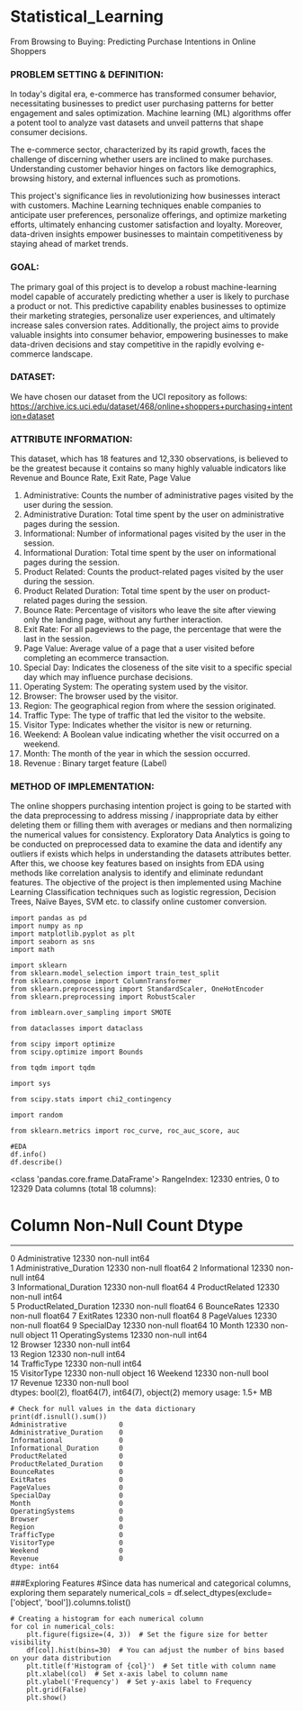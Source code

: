 # Statistical_Learning
From Browsing to Buying: Predicting Purchase Intentions in Online Shoppers

### PROBLEM SETTING & DEFINITION:
 
In today's digital era, e-commerce has transformed consumer behavior, necessitating businesses to predict user purchasing patterns for better engagement and sales optimization. Machine learning (ML) algorithms offer a potent tool to analyze vast datasets and unveil patterns that shape consumer decisions.
 
The e-commerce sector, characterized by its rapid growth, faces the challenge of discerning whether users are inclined to make purchases. Understanding customer behavior hinges on factors like demographics, browsing history, and external influences such as promotions.
 
This project's significance lies in revolutionizing how businesses interact with customers. Machine Learning techniques enable companies to anticipate user preferences, personalize offerings, and optimize marketing efforts, ultimately enhancing customer satisfaction and loyalty. Moreover, data-driven insights empower businesses to maintain competitiveness by staying ahead of market trends.
 
 
### GOAL:
 
The primary goal of this project is to develop a robust machine-learning model capable of accurately predicting whether a user is likely to purchase a product or not. This predictive capability enables businesses to optimize their marketing strategies, personalize user experiences, and ultimately increase sales conversion rates. Additionally, the project aims to provide valuable insights into consumer behavior, empowering businesses to make data-driven decisions and stay competitive in the rapidly evolving e-commerce landscape.
 
### DATASET:  
 
We have chosen our dataset from the UCI repository as follows: https://archive.ics.uci.edu/dataset/468/online+shoppers+purchasing+intention+dataset
 
### ATTRIBUTE INFORMATION:
 
This dataset, which has 18 features and 12,330 observations, is believed to be the greatest because it contains so many highly valuable indicators like Revenue and Bounce Rate, Exit Rate, Page Value
 
1. Administrative: Counts the number of administrative pages visited by the user during the session.
2. ⁠Administrative Duration: Total time spent by the user on administrative pages during the session.
3. Informational: Number of informational pages visited by the user in the session.
4. ⁠Informational Duration: Total time spent by the user on informational pages during the session.
5. ⁠Product Related: Counts the product-related pages visited by the user during the session.
6. Product Related Duration: Total time spent by the user on product-related pages during the session.
7. ⁠Bounce Rate: Percentage of visitors who leave the site after viewing only the landing page, without any further interaction.
8. ⁠Exit Rate: For all pageviews to the page, the percentage that were the last in the session.
9. Page Value: Average value of a page that a user visited before completing an ecommerce transaction.
10. ⁠Special Day: Indicates the closeness of the site visit to a specific special day which may influence purchase decisions.
11. Operating System: The operating system used by the visitor.
12. Browser: The browser used by the visitor.
13. Region: The geographical region from where the session originated.
14. Traffic Type: The type of traffic that led the visitor to the website.
15. ⁠Visitor Type: Indicates whether the visitor is new or returning.
16. Weekend: A Boolean value indicating whether the visit occurred on a weekend.
17. Month: The month of the year in which the session occurred.  
18. Revenue : Binary target feature (Label)
 
### METHOD OF IMPLEMENTATION:
 
The online shoppers purchasing intention project is going to be started with the data preprocessing to address missing / inappropriate data by either deleting them or filling them with averages or medians and then normalizing the numerical values for consistency. Exploratory Data Analytics is going to be conducted on preprocessed data to examine the data and identify any outliers if exists which helps in understanding the datasets attributes better. After this, we choose key features based on insights from EDA using methods like correlation analysis to identify and eliminate redundant features.  The objective of the project is then implemented using Machine Learning Classification techniques such as logistic regression, Decision Trees, Naïve Bayes, SVM etc. to classify online customer conversion.
 ``` 
import pandas as pd
import numpy as np
import matplotlib.pyplot as plt
import seaborn as sns
import math

import sklearn
from sklearn.model_selection import train_test_split
from sklearn.compose import ColumnTransformer
from sklearn.preprocessing import StandardScaler, OneHotEncoder
from sklearn.preprocessing import RobustScaler

from imblearn.over_sampling import SMOTE

from dataclasses import dataclass

from scipy import optimize
from scipy.optimize import Bounds

from tqdm import tqdm

import sys

from scipy.stats import chi2_contingency

import random

from sklearn.metrics import roc_curve, roc_auc_score, auc 
```
```
#EDA
df.info()
df.describe()
```
<class 'pandas.core.frame.DataFrame'>
RangeIndex: 12330 entries, 0 to 12329
Data columns (total 18 columns):
 #   Column                   Non-Null Count  Dtype  
---  ------                   --------------  -----  
 0   Administrative           12330 non-null  int64  
 1   Administrative_Duration  12330 non-null  float64
 2   Informational            12330 non-null  int64  
 3   Informational_Duration   12330 non-null  float64
 4   ProductRelated           12330 non-null  int64  
 5   ProductRelated_Duration  12330 non-null  float64
 6   BounceRates              12330 non-null  float64
 7   ExitRates                12330 non-null  float64
 8   PageValues               12330 non-null  float64
 9   SpecialDay               12330 non-null  float64
 10  Month                    12330 non-null  object 
 11  OperatingSystems         12330 non-null  int64  
 12  Browser                  12330 non-null  int64  
 13  Region                   12330 non-null  int64  
 14  TrafficType              12330 non-null  int64  
 15  VisitorType              12330 non-null  object 
 16  Weekend                  12330 non-null  bool   
 17  Revenue                  12330 non-null  bool   
dtypes: bool(2), float64(7), int64(7), object(2)
memory usage: 1.5+ MB
```
# Check for null values in the data dictionary
print(df.isnull().sum())
Administrative             0
Administrative_Duration    0
Informational              0
Informational_Duration     0
ProductRelated             0
ProductRelated_Duration    0
BounceRates                0
ExitRates                  0
PageValues                 0
SpecialDay                 0
Month                      0
OperatingSystems           0
Browser                    0
Region                     0
TrafficType                0
VisitorType                0
Weekend                    0
Revenue                    0
dtype: int64
```
###Exploring Features
#Since data has numerical and categorical columns, exploring them separately
numerical_cols = df.select_dtypes(exclude=['object', 'bool']).columns.tolist()
```
# Creating a histogram for each numerical column
for col in numerical_cols:
    plt.figure(figsize=(4, 3))  # Set the figure size for better visibility
    df[col].hist(bins=30)  # You can adjust the number of bins based on your data distribution
    plt.title(f'Histogram of {col}')  # Set title with column name
    plt.xlabel(col)  # Set x-axis label to column name
    plt.ylabel('Frequency')  # Set y-axis label to Frequency
    plt.grid(False)  
    plt.show()
```

